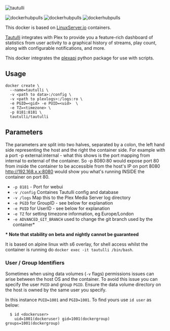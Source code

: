 [linuxserverurl]: https://linuxserver.io
[appurl]: https://github.com/tautulli/tautulli
[hub]: https://hub.docker.com/r/tautulli/tautulli/

![tautulli](https://raw.githubusercontent.com/Tautulli/Tautulli-Docker/master/img/logo-tautulli-docker.png)

![dockerhubpulls](https://img.shields.io/docker/pulls/tautulli/tautulli.svg)
![dockerhubpulls](https://img.shields.io/docker/stars/tautulli/tautulli.svg)
![dockerhubpulls](https://img.shields.io/docker/build/tautulli/tautulli.svg)

This docker is based on [LinuxServer.io][linuxserverurl] containers.

[Tautulli][appurl] integrates with Plex to provide you a feature-rich dashboard of statistics from user activity to a graphical history of streams, play count, along with configurable notifications, and more.

This docker integrates the [plexapi](https://github.com/pkkid/python-plexapi) python package for use with scripts.


## Usage

```
docker create \
  --name=tautulli \
  -v <path to data>:/config \
  -v <path to plexlogs>:/logs:ro \
  -e PGID=<gid> -e PUID=<uid>  \
  -e TZ=<timezone> \
  -p 8181:8181 \
  tautulli/tautulli
```

## Parameters

The parameters are split into two halves, separated by a colon, the left hand side representing the host and the right the container side.
For example with a port -p external:internal - what this shows is the port mapping from internal to external of the container.
So -p 8080:80 would expose port 80 from inside the container to be accessible from the host's IP on port 8080
http://192.168.x.x:8080 would show you what's running INSIDE the container on port 80.


* `-p 8181` - Port for webui
* `-v /config` Containes Tautulli config and database
* `-v /logs` Map this to the Plex Media Server log directory
* `-e PGID` for GroupID - see below for explanation
* `-e PUID` for UserID - see below for explanation
* `-e TZ` for setting timezone information, eg Europe/London
* `-e ADVANCED_GIT_BRANCH` used to change the git branch used by the container*

**\* Note that stability on beta and nightly cannot be guaranteed**

It is based on alpine linux with s6 overlay, for shell access whilst the container is running do `docker exec -it tautulli /bin/bash`.

### User / Group Identifiers

Sometimes when using data volumes (`-v` flags) permissions issues can arise between the host OS and the container. To avoid this issue you can specify the user `PUID` and group `PGID`. Ensure the data volume directory on the host is owned by the same user you specify.

In this instance `PUID=1001` and `PGID=1001`. To find yours use `id user` as below:

```
  $ id <dockeruser>
    uid=1001(dockeruser) gid=1001(dockergroup) groups=1001(dockergroup)
```
